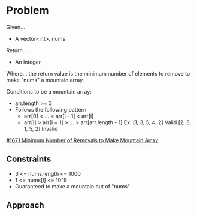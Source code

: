 
# Problem
Given...
- A vector\<int>, nums

Return...
- An integer

Where...
the return value is the minimum number of elements to remove to make "nums" a
mountain array.

Conditions to be a mountain array:
- arr.length >= 3
- Follows the following pattern
    - arr\[0] < ... < arr\[i - 1] < arr\[i]
    - arr\[i] > arr\[i + 1] > ... > arr\[arr.length - 1]
Ex. \[1, 3, 5, 4, 2] Valid
    \[2, 3, 1, 5, 2] Invalid

[#1671 Minimum Number of Removals to Make Mountain Array](https://leetcode.com/problems/minimum-number-of-removals-to-make-mountain-array/description/)

## Constraints
- 3 <= nums.length <= 1000
- 1 <= nums\[i] <= 10^9
- Guaranteed to make a mountain out of "nums"

## Approach

